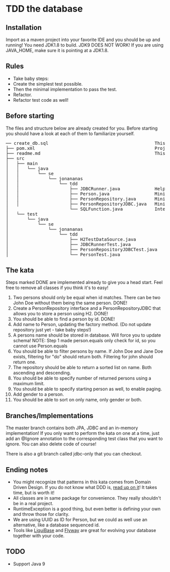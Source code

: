 # TDD the database

## Installation
Import as a maven project into your favorite IDE and you should be up and running!
You need JDK1.8 to build. JDK9 DOES NOT WORK! If you are using JAVA_HOME, make sure it is pointing at a JDK1.8. 

## Rules
* Take baby steps:
* Create the simplest test possible.
* Then the minimal implementation to pass the test.
* Refactor.
* Refactor test code as well!

## Before starting
The files and structure below are already created for you. Before starting you should have a look at each of them to familiarize yourself.

<pre>
── create_db.sql                                        This is the database specification, you will edit it!
├── pom.xml                                             Project specification
├── readme.md                                           This file
├── src
│   ├── main
│   │   └── java
│   │       └── se
│   │           └── jonananas
│   │               └── tdd
│   │                   ├── JDBCRunner.java             Helper class for running queries. Needs no edits.
│   │                   ├── Person.java                 Minimal implementation, you will edit it!
│   │                   ├── PersonRepository.java       Minimal implementation, you will edit it!
│   │                   ├── PersonRepositoryJDBC.java   Minimal implementation, you will edit it!
│                       └── SQLFunction.java            Interface used to specify JDBC Runner. Needs no edits.
│   └── test
│       └── java
│           └── se
│               └── jonananas
│                   └── tdd
│                       ├── H2TestDataSource.java           Sets up a H2 in-memory database. Needs no edits.
│                       ├── JDBCRunnerTest.java             Tests the JDBC Runner. Needs no edits.
│                       ├── PersonRepositoryJDBCTest.java   Minimal implementation, you will edit it!
│                       └── PersonTest.java                 Minimal implementation, you will edit it!
</pre>

## The kata
Steps marked DONE are implemented already to give you a head start. Feel free to remove all classes if you think it's to easy!

1. Two persons should only be equal when id matches. There can be two John Doe without them being the same person. DONE!
2. Create a PersonRepository interface and a PersonRepositoryJDBC that allows you to store a person using H2. DONE!
3. You should be able to find a person by id. DONE!
4. Add name to Person, updating the factory method. (Do not update repository just yet - take baby steps!) 
5. A persons name should be stored in database. Will force you to update schema!
   NOTE: Step 1 made person.equals only check for id, so you cannot use Person.equals
5. You should be able to filter persons by name. If John Doe and Jane Doe exists, filtering for "do" should return both. Filtering for john should return one.
6. The repository should be able to return a sorted list on name. Both ascending and descending.
7. You should be able to specify number of returned persons using a maximum limit.
8. You should be able to specify starting person as well, to enable paging.
9. Add gender to a person.
10. You should be able to sort on only name, only gender or both.

## Branches/Implementations
The master branch contains both JPA, JDBC and an in-memory implementation!
If you only want to perform the kata on one at a time, just add an @Ignore annotation to the corresponding test class that you want to ignore.
You can also delete code of course!

There is also a git branch called jdbc-only that you can checkout.

## Ending notes
- You might recognize that patterns in this kata comes from Domain Driven Design. If you do not know what DDD is, [read up on it](http://www.amazon.com/Domain-Driven-Design-Tackling-Complexity-Software/dp/0321125215)! It takes time, but is worth it! 
- All classes are in same package for convenience. They really shouldn't be in a real project.
- RuntimeException is a good thing, but even better is defining your own and throw those for clarity.
- We are using UUID as ID for Person, but we could as well use an alternative, like a database sequenced id.
- Tools like [LiquiBase](http://www.liquibase.org/) and [Flyway](https://flywaydb.org/getstarted/how) are great for evolving your database together with your code.

## TODO
- Support Java 9